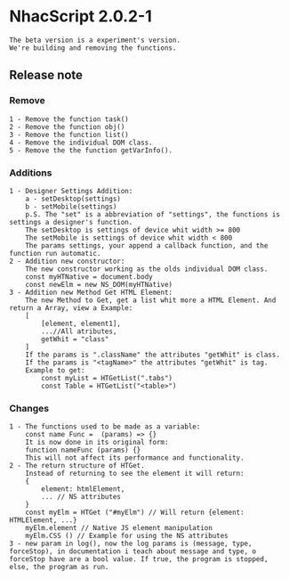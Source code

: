 # NhacScript 2.0.2-1
    The beta version is a experiment's version.
    We're building and removing the functions.
## Release note
### Remove
    1 - Remove the function task()
    2 - Remove the function obj()
    3 - Remove the function list()
    4 - Remove the individual DOM class.
    5 - Remove the the function getVarInfo().
### Additions
    1 - Designer Settings Addition:
        a - setDesktop(settings)
        b - setMobile(settings)
        p.S. The "set" is a abbreviation of "settings", the functions is settings a designer's function.
        The setDesktop is settings of device whit width >= 800  
        The setMobile is settings of device whit width < 800   
        The params settings, your append a callback function, and the function run automatic. 
    2 - Addition new constructor:
        The new constructor working as the olds individual DOM class.
        const myHTNative = document.body 
        const newElm = new NS_DOM(myHTNative)
    3 - Addition new Method Get HTML Element:
        The new Method to Get, get a list whit more a HTML Element. And return a Array, view a Example:
        [
            [element, element1],
            ...//All atributes,
            getWhit = "class"
        ]
        If the params is ".className" the attributes "getWhit" is class.
        If the params is "<tagName>" the attributes "getWhit" is tag.
        Example to get:
            const myList = HTGetList(".tabs")
            const Table = HTGetList("<table>")
### Changes
    1 - The functions used to be made as a variable: 
        const name Func =  (params) => {} 
        It is now done in its original form: 
        function nameFunc (params) {} 
        This will not affect its performance and functionality.
    2 - The return structure of HTGet.
        Instead of returning to see the element it will return:
        {
            element: htmlElement,
            ... // NS attributes
        }
        const myElm = HTGet ("#myElm") // Will return {element: HTMLElement, ...}
        myElm.element // Native JS element manipulation
        myElm.CSS () // Example for using the NS attributes
    3 - new param in log(), now the log params is (message, type, forceStop), in documentation i teach about message and type, o forceStop have are a bool value. If true, the program is stopped, else, the program as run. 
